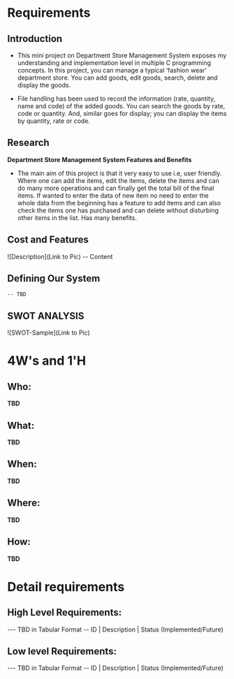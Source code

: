 # Requirements
## Introduction
* This mini project on Department Store Management System exposes my understanding and implementation level in multiple C programming concepts. In this project, you can manage a typical ‘fashion wear’ department store. You can add goods, edit goods, search, delete and display the goods.

* File handling has been used to record the information (rate, quantity, name and code) of the added goods. You can search the goods by rate, code or quantity. And, similar goes for display; you can display the items by quantity, rate or code.

## Research
 **Department Store Management System Features and Benefits**
 * The main aim of this project is that it very easy to use i.e, user friendly. Where one can add the items, edit the items, delete the items and can do many more operations and can finally get the total bill of the final items. If wanted to enter the data of new item no need to enter the whole data from the beginning has a feature to add items and can also check the items one has purchased and can delete without disturbing other items in the list. Has many benefits.   
## Cost and Features
![Description](Link to Pic)
-- Content 
## Defining Our System
    -- TBD
## SWOT ANALYSIS
![SWOT-Sample](Link to Pic)

# 4W&#39;s and 1&#39;H

## Who:

**TBD**

## What:

**TBD**

## When:

**TBD**

## Where:

**TBD**

## How:

**TBD**

# Detail requirements
## High Level Requirements:
--- TBD in Tabular Format 
-- ID | Description | Status (Implemented/Future)


##  Low level Requirements:
--- TBD in Tabular Format 
-- ID | Description | Status (Implemented/Future)
